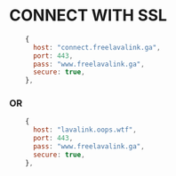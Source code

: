 # CONNECT WITH SSL

```javascript
    {
      host: "connect.freelavalink.ga",
      port: 443,
      pass: "www.freelavalink.ga",
      secure: true,
    },
```
### OR
```javascript
    {
      host: "lavalink.oops.wtf",
      port: 443,
      pass: "www.freelavalink.ga",
      secure: true,
    },
```


